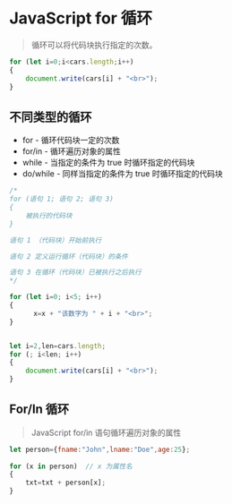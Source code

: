 # JavaScript for 循环
> 循环可以将代码块执行指定的次数。
```javascript
for (let i=0;i<cars.length;i++)
{ 
    document.write(cars[i] + "<br>");
}
```

## 不同类型的循环

- for - 循环代码块一定的次数
- for/in - 循环遍历对象的属性
- while - 当指定的条件为 true 时循环指定的代码块
- do/while - 同样当指定的条件为 true 时循环指定的代码块

```javascript
/*
for (语句 1; 语句 2; 语句 3)
{
    被执行的代码块
}

语句 1 （代码块）开始前执行

语句 2 定义运行循环（代码块）的条件

语句 3 在循环（代码块）已被执行之后执行
*/

for (let i=0; i<5; i++)
{
      x=x + "该数字为 " + i + "<br>";
}


let i=2,len=cars.length;
for (; i<len; i++)
{ 
    document.write(cars[i] + "<br>");
}
```

## For/In 循环
> JavaScript for/in 语句循环遍历对象的属性
```javascript
let person={fname:"John",lname:"Doe",age:25}; 
 
for (x in person)  // x 为属性名
{
    txt=txt + person[x];
}
```